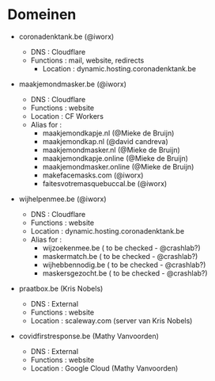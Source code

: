 # Domeinen

- coronadenktank.be (@iworx)
	- DNS : Cloudflare
	- Functions : mail, website, redirects
		- Location : dynamic.hosting.coronadenktank.be

- maakjemondmasker.be (@iworx)
	- DNS : Cloudflare
	- Functions : website
	- Location : CF Workers
	- Alias for : 
		- maakjemondkapje.nl (@Mieke de Bruijn)
		- maakjemondkap.nl (@david candreva)
		- maakjemondmasker.nl (@Mieke de Bruijn)
		- maakjemondkapje.online (@Mieke de Bruijn)
		- maakjemondmasker.online (@Mieke de Bruijn)
		- makefacemasks.com (@iworx)
		- faitesvotremasquebuccal.be (@iworx)

- wijhelpenmee.be (@iworx)
	- DNS : Cloudflare
	- Functions : website
	- Location : dynamic.hosting.coronadenktank.be
	- Alias for : 
		- wijzoekenmee.be ( to be checked - @crashlab?)
		- maskermatch.be  ( to be checked - @crashlab?)
		- wijhebbennodig.be ( to be checked - @crashlab?)
		- maskersgezocht.be ( to be checked - @crashlab?)

- praatbox.be (Kris Nobels)
	- DNS : External
	- Functions : website
	- Location : scaleway.com (server van Kris Nobels)

- covidfirstresponse.be (Mathy Vanvoorden)
	- DNS : External
	- Functions : website
	- Location : Google Cloud (Mathy Vanvoorden)
